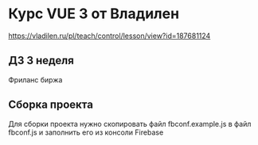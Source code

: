 # Курс VUE 3 от Владилен
https://vladilen.ru/pl/teach/control/lesson/view?id=187681124

## ДЗ 3 неделя
Фриланс биржа

## Сборка проекта
Для сборки проекта нужно скопировать файл fbconf.example.js в файл fbconf.js и заполнить его из консоли Firebase

